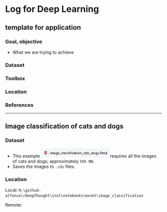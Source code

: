 # Log for Deep Learning

## template for application
### Goal, objective
* What we are trying to achieve
### Dataset
### Toolbox
### Location
### References

----
## Image classification of cats and dogs
### Dataset
* This example
![](img\8802d28ea307a907427607b2115d8320.png)
requires all the images of cats and dogs; approximately `595 MB`.
* Saves the images to `.rds` files.

### Location
Local: `R:\github-alfonso\rDeepThought\inst\notebooks\mxnet\image_classification`

Remote:
